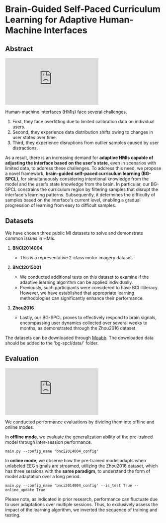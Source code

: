 # Brain-Guided Self-Paced Curriculum Learning for Adaptive Human-Machine Interfaces

## Abstract 

![framework.pdf](https://github.com/chaichynw/bg-spcl/files/15338297/framework.pdf)


Human-machine interfaces (HMIs) face several challenges. 

1. First, they face overfitting due to limited calibration data on individual users.
2. Second, they experience data distribution shifts owing to changes in user states over time.
3. Third, they experience disruptions from outlier samples caused by user distractions.
   
As a result, there is an increasing demand for **adaptive HMIs capable of adjusting the interface based on the user's state**, even in scenarios with limited data, to address these challenges.
To address this need, we propose a novel framework, **brain-guided self-paced curriculum learning (BG-SPCL)**, for simultaneously considering intentional knowledge from the model and the user's state knowledge from the brain. In particular, our BG-SPCL constrains the curriculum region by filtering samples that disrupt the interface's learning patterns. Subsequently, it determines the difficulty of samples based on the interface's current level, enabling a gradual progression of learning from easy to difficult samples.

## Datasets

We have chosen three public MI datasets to solve and demonstrate common issues in HMIs.

1. **BNCI2014004**
   - This is a representative 2-class motor imagery dataset.

2. **BNCI2015001**
   - We conducted additional tests on this dataset to examine if the adaptive learning algorithm can be applied individually.
   - Previously, such participants were considered to have BCI illiteracy. However, we have established that appropriate learning methodologies can significantly enhance their performance.

3. **Zhou2016**
   - Lastly, our BG-SPCL proves to effectively respond to brain signals, encompassing user dynamics collected over several weeks to months, as demonstrated through the Zhou2016 dataset.
  
The datasets can be downloaded through [Moabb](https://moabb.neurotechx.com/docs/datasets.html). The downloaded data should be added to the 'bg-spcl/data/' folder.


## Evaluation

![evaluation_scheme.pdf](https://github.com/chaichynw/bg-spcl/files/15338305/evaluation_scheme.pdf)


We conducted performance evaluations by dividing them into offline and online modes.

In **offline mode**, we evaluate the generalization ability of the pre-trained model through inter-session performance.
    
    main.py --config_name 'bnci2014004_config'


In **online mode**, we observe how the pre-trained model adapts when unlabeled EEG signals are streamed, utilizing the Zhou2016 dataset, which has three sessions with the **same paradigm**, to understand the form of  model adaptation over a long period.

    main.py --config_name 'bnci2014004_config' --is_test True --online_update True

Please note, as indicated in prior research, performance can fluctuate due to user adaptations over multiple sessions. Thus, to exclusively assess the impact of the learning algorithm, we inverted the sequence of training and testing.

